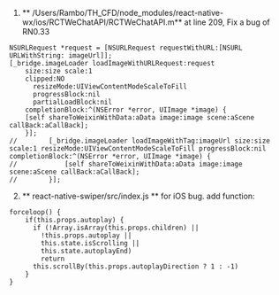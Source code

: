 1. ** /Users/Rambo/TH_CFD/node_modules/react-native-wx/ios/RCTWeChatAPI/RCTWeChatAPI.m**
at line 209, Fix a bug of RN0.33
```
NSURLRequest *request = [NSURLRequest requestWithURL:[NSURL URLWithString: imageUrl]];
[_bridge.imageLoader loadImageWithURLRequest:request
    size:size scale:1
    clipped:NO
      resizeMode:UIViewContentModeScaleToFill
      progressBlock:nil
      partialLoadBlock:nil
    completionBlock:^(NSError *error, UIImage *image) {
    [self shareToWeixinWithData:aData image:image scene:aScene callBack:aCallBack];
    }];
//        [_bridge.imageLoader loadImageWithTag:imageUrl size:size scale:1 resizeMode:UIViewContentModeScaleToFill progressBlock:nil completionBlock:^(NSError *error, UIImage *image) {
//            [self shareToWeixinWithData:aData image:image scene:aScene callBack:aCallBack];
//        }];
```

2. ** react-native-swiper/src/index.js **
 	for iOS bug. add function:
```
forceloop() {
    if(this.props.autoplay) {
      if (!Array.isArray(this.props.children) ||
        !this.props.autoplay ||
        this.state.isScrolling ||
        this.state.autoplayEnd)
        return
      this.scrollBy(this.props.autoplayDirection ? 1 : -1)
    }
}
```
